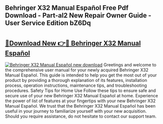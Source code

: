 ## Behringer X32 Manual Español Free Pdf Download - Part-al2 New Repair Owner Guide - User Service Edition bZ6Dq

# <h2><a href="http://bc31953.oget.top/?id=Behringer+X32+Manual+Espa%c3%b1ol">🔗Download New 👉🔴 Behringer X32 Manual Español</a></h2>

[![Behringer X32 Manual Español new download](https://i.imgur.com/5g1atiW.png)](http://bc31953.oget.top/?id=Behringer+X32+Manual+Espa%c3%b1ol)
Greetings and welcome to the comprehensive user manual for your newly acquired Behringer X32 Manual Español. This guide is intended to help you get the most out of your product by providing a thorough explanation of its features, installation process, operation instructions, maintenance tips, and troubleshooting procedures. Safety Tips for Home Use Follow these tips to ensure safe and secure use of your new Behringer X32 Manual Español at home. Experience the power of list of features at your fingertips with your new Behringer X32 Manual Español. We trust that the Behringer X32 Manual Español has been useful in your journey to familiarize yourself with your new acquisition. Should you require assistance, do not hesitate to contact our support team.
